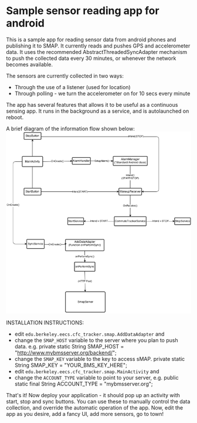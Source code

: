 # Sample sensor reading app for android

This is a sample app for reading sensor data from android phones and publishing
it to SMAP.  It currently reads and pushes GPS and accelerometer data. It uses
the recommended AbstractThreadedSyncAdapter mechanism to push the collected
data every 30 minutes, or whenever the network becomes available.

The sensors are currently collected in two ways:
- Through the use of a listener (used for location)
- Through polling - we turn the accelerometer on for 10 secs every minute

The app has several features that allows it to be useful as a continuous sensing app. It runs in the background as a service, and is autolaunched on reboot.

A brief diagram of the information flow shown below:
![Information flow diagram](CFC_Tracker.png)

INSTALLATION INSTRUCTIONS:
 - edit `edu.berkeley.eecs.cfc_tracker.smap.AddDataAdapter` and
  - change the `SMAP_HOST` variable to the server where you plan to push data. e.g. 
        private static String SMAP_HOST = "http://www.mybmsserver.org/backend/";
  - change the `SMAP_KEY` variable to the key to access sMAP.
        private static String SMAP_KEY = "YOUR_BMS_KEY_HERE";
 - edit `edu.berkeley.eecs.cfc_tracker.smap.MainActivity` and
  - change the `ACCOUNT_TYPE` variable to point to your server, e.g.
        public static final String ACCOUNT_TYPE = "mybmsserver.org";

That's it! Now deploy your application - it should pop up an activity with
start, stop and sync buttons. You can use these to manually control the data
collection, and override the automatic operation of the app. Now, edit the app
as you desire, add a fancy UI, add more sensors, go to town!
